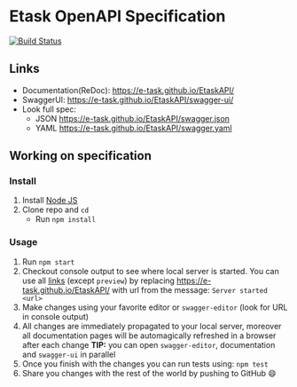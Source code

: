 # Etask OpenAPI Specification
[![Build Status](https://travis-ci.org/e-task/EtaskAPI.svg?branch=master)](https://travis-ci.org/e-task/EtaskAPI)

## Links

- Documentation(ReDoc): https://e-task.github.io/EtaskAPI/
- SwaggerUI: https://e-task.github.io/EtaskAPI/swagger-ui/
- Look full spec:
    + JSON https://e-task.github.io/EtaskAPI/swagger.json
    + YAML https://e-task.github.io/EtaskAPI/swagger.yaml

## Working on specification
### Install

1. Install [Node JS](https://nodejs.org/)
2. Clone repo and `cd`
    + Run `npm install`

### Usage

1. Run `npm start`
2. Checkout console output to see where local server is started. You can use all [links](#links) (except `preview`) by replacing https://e-task.github.io/EtaskAPI/ with url from the message: `Server started <url>`
3. Make changes using your favorite editor or `swagger-editor` (look for URL in console output)
4. All changes are immediately propagated to your local server, moreover all documentation pages will be automagically refreshed in a browser after each change
**TIP:** you can open `swagger-editor`, documentation and `swagger-ui` in parallel
5. Once you finish with the changes you can run tests using: `npm test`
6. Share you changes with the rest of the world by pushing to GitHub :smile:
